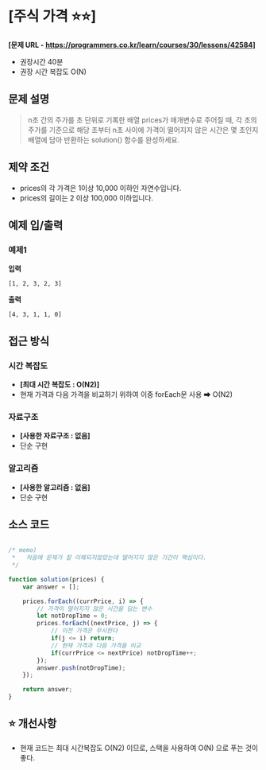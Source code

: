 # [주식 가격 ⭐⭐]

**[문제 URL - https://programmers.co.kr/learn/courses/30/lessons/42584]**

- 권장시간 40분
- 권장 시간 복잡도 O(N)

## 문제 설명

> n초 간의 주가를 초 단위로 기록한 배열 prices가 매개변수로 주어질 때, 각 초의 주가를 기준으로 해당 초부터 n초 사이에 가격이 떨어지지 않은 시간은 몇 초인지 배열에 담아 반환하는 solution() 함수를 완성하세요.

## 제약 조건

- prices의 각 가격은 1이상 10,000 이하인 자연수입니다.
- prices의 길이는 2 이상 100,000 이하입니다.

## 예제 입/출력

### 예제1

**입력**

``
[1, 2, 3, 2, 3]
``

**출력**

``
[4, 3, 1, 1, 0]
``

## 접근 방식

### 시간 복잡도

- **[최대 시간 복잡도 : O(N2)]**
- 현재 가격과 다음 가격을 비교하기 위하여 이중 forEach문 사용 ➡ O(N2)

### 자료구조

- **[사용한 자료구조 : 없음]**
- 단순 구현

### 알고리즘

- **[사용한 알고리즘 : 없음]**
- 단순 구현

## 소스 코드

``` javascript

/* memo)
 *   처음에 문제가 잘 이해되지않았는데 떨어지지 않은 기간이 핵심이다.
 */

function solution(prices) {
    var answer = [];

    prices.forEach((currPrice, i) => {
        // 가격이 떨어지지 않은 시간을 담는 변수
        let notDropTime = 0;
        prices.forEach((nextPrice, j) => {
            // 이전 가격은 무시한다
            if(j <= i) return;
            // 현재 가격과 다음 가격을 비교
            if(currPrice <= nextPrice) notDropTime++;
        });
        answer.push(notDropTime);
    });

    return answer;
}
```


## ⭐ 개선사항
- 현재 코드는 최대 시간복잡도 O(N2) 이므로, 스택을 사용하여 O(N) 으로 푸는 것이 좋다.